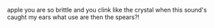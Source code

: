 apple you are so brittle
and you clink like the crystal
when this sound's caught my ears
what use are then the spears?!
